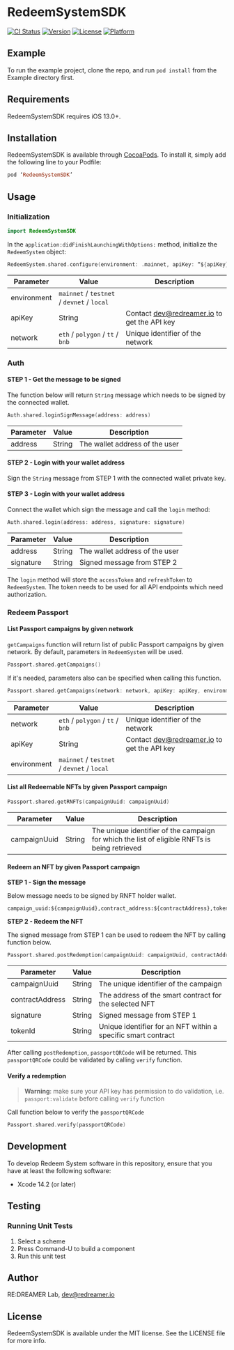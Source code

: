 # RedeemSystemSDK

[![CI Status](https://img.shields.io/travis/redreamerlab/RedeemSystemSDK.svg?style=flat)](https://travis-ci.org/redreamerlab/RedeemSystemSDK)
[![Version](https://img.shields.io/cocoapods/v/RedeemSystemSDK.svg?style=flat)](https://cocoapods.org/pods/RedeemSystemSDK)
[![License](https://img.shields.io/cocoapods/l/RedeemSystemSDK.svg?style=flat)](https://cocoapods.org/pods/RedeemSystemSDK)
[![Platform](https://img.shields.io/cocoapods/p/RedeemSystemSDK.svg?style=flat)](https://cocoapods.org/pods/RedeemSystemSDK)

## Example

To run the example project, clone the repo, and run `pod install` from the Example directory first.

## Requirements

RedeemSystemSDK requires iOS 13.0+.

## Installation

RedeemSystemSDK is available through [CocoaPods](https://cocoapods.org). To install
it, simply add the following line to your Podfile:

```ruby
pod ‘RedeemSystemSDK’
```

## Usage

### Initialization

```swift
import RedeemSystemSDK
```

In the `application:didFinishLaunchingWithOptions:` method, initialize the `RedeemSystem` object:

```swift
RedeemSystem.shared.configure(environment: .mainnet, apiKey: “${apiKey}“, network: .eth)
```

| Parameter   | Value | Description |
|-------------|-------|-------------|
| environment | `mainnet` / `testnet` / `devnet` / `local` |             |
| apiKey      | String                                     | Contact dev@redreamer.io to get the API key |
| network     | `eth` / `polygon` / `tt` / `bnb`           | Unique identifier of the network |

### Auth

#### STEP 1 - Get the message to be signed

The function below will return `String` message which needs to be signed by the connected wallet.

```swift
Auth.shared.loginSignMessage(address: address)
```

| Parameter   | Value | Description |
|-------------|-------|-------------|
| address | String | The wallet address of the user |

#### STEP 2 - Login with your wallet address

Sign the `String` message from STEP 1 with the connected wallet private key.

#### STEP 3 - Login with your wallet address

Connect the wallet which sign the message and call the `login` method:

```swift
Auth.shared.login(address: address, signature: signature)
```

| Parameter   | Value | Description |
|-------------|-------|-------------|
| address | String | The wallet address of the user |
| signature | String | Signed message from STEP 2 |

The `login` method will store the `accessToken` and `refreshToken` to `RedeemSystem`. The token needs to be used for all API endpoints which need authorization.

### Redeem Passport

#### List Passport campaigns by given network

`getCampaigns` function will return list of public Passport campaigns by given network. By default, parameters in `RedeemSystem` will be used.

```swift
Passport.shared.getCampaigns()
```

If it's needed, parameters also can be specified when calling this function.

```swift
Passport.shared.getCampaigns(network: network, apiKey: apiKey, environment: environment)
```

| Parameter   | Value | Description |
|-------------|-------|-------------|
| network     | `eth` / `polygon` / `tt` / `bnb`           | Unique identifier of the network |
| apiKey      | String                                     | Contact dev@redreamer.io to get the API key |
| environment | `mainnet` / `testnet` / `devnet` / `local` |             |

#### List all Redeemable NFTs by given Passport campaign

```swift
Passport.shared.getRNFTs(campaignUuid: campaignUuid)
```

| Parameter   | Value | Description |
|-------------|-------|-------------|
| campaignUuid | String | The unique identifier of the campaign for which the list of eligible RNFTs is being retrieved |

#### Redeem an NFT by given Passport campaign

**STEP 1 - Sign the message**

Below message needs to be signed by RNFT holder wallet.

```
campaign_uuid:${campaignUuid},contract_address:${contractAddress},token_id:${tokenId}
```

**STEP 2 - Redeem the NFT**

The signed message from STEP 1 can be used to redeem the NFT by calling function below.

```swift
Passport.shared.postRedemption(campaignUuid: campaignUuid, contractAddress: contractAddress, signature: signature, tokenId: tokenId)
```

| Parameter   | Value | Description |
|-------------|-------|-------------|
| campaignUuid | String | The unique identifier of the campaign |
| contractAddress | String | The address of the smart contract for the selected NFT |
| signature | String | Signed message from STEP 1 |
| tokenId | String | Unique identifier for an NFT within a specific smart contract |

After calling `postRedemption`, `passportQRCode` will be returned. This `passportQRCode` could be validated by calling `verify` function.

#### Verify a redemption

> **Warning**: make sure your API key has permission to do validation, i.e. `passport:validate` before calling `verify` function

Call function below to verify the `passportQRCode`

```swift
Passport.shared.verify(passportQRCode)
```

## Development

To develop Redeem System software in this repository, ensure that you have at least the following software:

- Xcode 14.2 (or later)

## Testing

### Running Unit Tests

1. Select a scheme
2. Press Command-U to build a component
3. Run this unit test

## Author

RE:DREAMER Lab, dev@redreamer.io

## License

RedeemSystemSDK is available under the MIT license. See the LICENSE file for more info.
